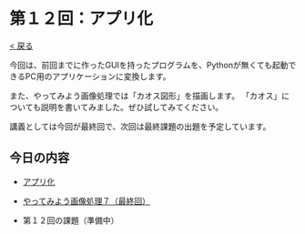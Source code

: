 # 第１２回：アプリ化

[< 戻る](../)



今回は、前回までに作ったGUIを持ったプログラムを、Pythonが無くても起動できるPC用のアプリケーションに変換します。

また、やってみよう画像処理では「カオス図形」を描画します。
「カオス」についても説明を書いてみました。ぜひ試してみてください。

講義としては今回が最終回で、次回は最終課題の出題を予定しています。



## 今日の内容

- [アプリ化](app/)

- [やってみよう画像処理７（最終回）](try7/)

- 第１２回の課題（準備中）



